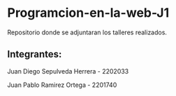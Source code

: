# Programcion-en-la-web-J1
Repositorio donde se adjuntaran los talleres realizados.

## Integrantes:

Juan Diego Sepulveda Herrera - 2202033

Juan Pablo Ramirez Ortega - 2201740

